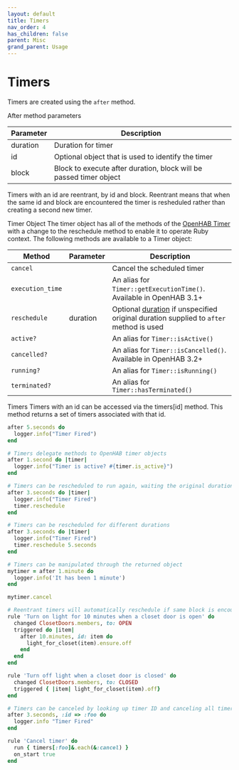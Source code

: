 ```yaml
---
layout: default
title: Timers
nav_order: 4
has_children: false
parent: Misc
grand_parent: Usage
---
```


# Timers

Timers are created using the `after` method.

After method parameters

| Parameter | Description                                                        |
| --------- | ------------------------------------------------------------------ |
| duration  | Duration for timer                                                 |
| id        | Optional object that is used to identify the timer                 |
| block     | Block to execute after duration, block will be passed timer object |

Timers with an id are reentrant, by id and block. Reentrant means that when the same id and block are encountered the timer is resheduled rather than creating a second new timer.

Timer Object
The timer object has all of the methods of the [OpenHAB Timer](https://www.openhab.org/docs/configuration/actions.html#timers) with a change to the reschedule method to enable it to operate Ruby context. The following methods are available to a Timer object:

| Method           | Parameter | Description                                                                                        |
| ---------------- | --------- | -------------------------------------------------------------------------------------------------- |
| `cancel`         |           | Cancel the scheduled timer                                                                         |
| `execution_time` |           | An alias for `Timer::getExecutionTime()`. Available in OpenHAB 3.1+                                |
| `reschedule`     | duration  | Optional [duration](#Duration) if unspecified original duration supplied to `after` method is used |
| `active?`        |           | An alias for `Timer::isActive()`                                                                   |
| `cancelled?`     |           | An alias for `Timer::isCancelled()`. Available in OpenHAB 3.2+                                     |
| `running?`       |           | An alias for `Timer::isRunning()`                                                                  |
| `terminated?`    |           | An alias for `Timer::hasTerminated()`                                                              |

Timers
Timers with an id can be accessed via the timers[id] method. This method returns a set of timers associated with that id.

```ruby
after 5.seconds do
  logger.info("Timer Fired")
end
```

```ruby
# Timers delegate methods to OpenHAB timer objects
after 1.second do |timer|
  logger.info("Timer is active? #{timer.is_active}")
end
```

```ruby
# Timers can be rescheduled to run again, waiting the original duration
after 3.seconds do |timer|
  logger.info("Timer Fired")
  timer.reschedule
end
```

```ruby
# Timers can be rescheduled for different durations
after 3.seconds do |timer|
  logger.info("Timer Fired")
  timer.reschedule 5.seconds
end
```

```ruby
# Timers can be manipulated through the returned object
mytimer = after 1.minute do
  logger.info('It has been 1 minute')
end

mytimer.cancel
```

```ruby
# Reentrant timers will automatically reschedule if same block is encountered again with same reentrant object
rule 'Turn on light for 10 minutes when a closet door is open' do
  changed ClosetDoors.members, to: OPEN
  triggered do |item|
    after 10.minutes, id: item do
      light_for_closet(item).ensure.off
    end
  end
end

rule 'Turn off light when a closet door is closed' do
  changed ClosetDoors.members, to: CLOSED
  triggered { |item| light_for_closet(item).off}
end
```

```ruby
# Timers can be canceled by looking up timer ID and canceling all timers associated with that ID
after 3.seconds, :id => :foo do
  logger.info "Timer Fired"
end

rule 'Cancel timer' do
  run { timers[:foo]&.each(&:cancel) }
  on_start true
end
```
